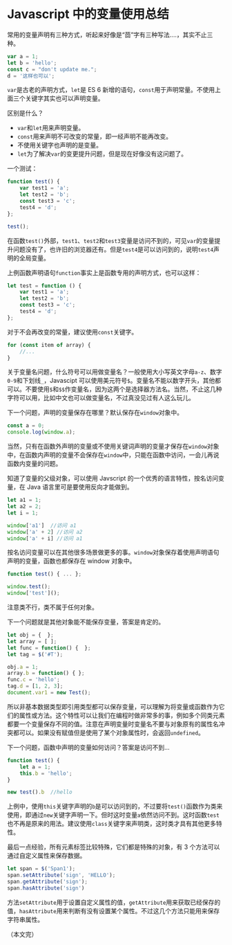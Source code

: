 # Javascript 中的变量使用总结

常用的变量声明有三种方式，听起来好像是“茴”字有三种写法....，其实不止三种。

```javascript
var a = 1;
let b = 'hello';
const c = "don't update me.";
d = '这样也可以';
```

`var`是古老的声明方式，`let`是 ES 6 新增的语句，`const`用于声明常量。不使用上面三个关键字其实也可以声明变量。

区别是什么？

* `var`和`let`用来声明变量。
* `const`用来声明不可改变的常量，即一经声明不能再改变。
* 不使用关键字也声明的是变量。
* `let`为了解决`var`的变更提升问题，但是现在好像没有这问题了。

一个测试：

```javascript
function test() {
    var test1 = 'a';
    let test2 = 'b';
    const test3 = 'c';
    test4 = 'd';    
};

test();
```

在函数`test()`外部，`test1`、`test2`和`test3`变量是访问不到的，可见`var`的变量提升问题没有了，也许旧的浏览器还有。但是`test4`是可以访问到的，说明`test4`声明的全局变量。

上例函数声明语句`function`事实上是函数专用的声明方式，也可以这样：

```javascript
let test = function () {
    var test1 = 'a';
    let test2 = 'b';
    const test3 = 'c';
    test4 = 'd';    
};
```

对于不会再改变的常量，建议使用`const`关键字。

```javascript
for (const item of array) {
    //...
}
```

关于变量名问题，什么符号可以用做变量名？一般使用大小写英文字母`a-z`、数字`0-9`和下划线`_`，Javascipt 可以使用美元符号`$`。变量名不能以数字开头，其他都可以。不要使用`$`和`$$`作变量名，因为这两个是选择器方法名。当然，不止这几种字符可以用，比如中文也可以做变量名，不过真没见过有人这么玩儿。

下一个问题，声明的变量保存在哪里？默认保存在`window`对象中。

```javascript
const a = 0;
console.log(window.a);
```

当然，只有在函数外声明的变量或不使用关键词声明的变量才保存在`window`对象中，在函数内声明的变量不会保存在`window`中，只能在函数中访问，一会儿再说函数内变量的问题。

知道了变量的父级对象，可以使用 Javscript 的一个优秀的语言特性，按名访问变量，在 Java 语言里可是要使用反向才能做到。

```javascript
let a1 = 1;
let a2 = 2;
let i = 1;

window['a1']  //访问 a1
window['a' + 2] //访问 a2
window['a' + i] //访问 a1
```

按名访问变量可以在其他很多场景做更多的事。`window`对象保存着使用声明语句声明的变量，函数也都保存在 window 对象中。

```javascript
function test() { ... };

window.test();
window['test']();
```

注意类不行，类不属于任何对象。

下一个问题就是其他对象能不能保存变量，答案是肯定的。

```javascript
let obj = {  };
let array = [ ];
let func = function() {  };
let tag = $('#T');

obj.a = 1;
array.b = function() { };
func.c = 'hello';
tag.d = [1, 2, 3];
document.var1 = new Test();
```

所以非基本数据类型即引用类型都可以保存变量，可以理解为将变量或函数作为它们的属性或方法。这个特性可以让我们在编程时做非常多的事，例如多个同类元素都要一个变量保存不同的值。注意在声明变量时变量名不要与对象原有的属性名冲突都可以。如果没有赋值但是使用了某个对象属性时，会返回`undefined`。

下一个问题，函数中声明的变量如何访问？答案是访问不到...

```javascript
function test() {
    let a = 1;
    this.b = 'hello';
}

new test().b  //hello
```

上例中，使用`this`关键字声明的`b`是可以访问到的，不过要将`test()`函数作为类来使用，即通过`new`关键字声明一下。但时这时变量`a`依然访问不到。这时函数`test`也不再是原来的用法。建议使用`class`关键字来声明类，这时类才具有其他更多特性。

最后一点经验，所有元素标签比较特殊，它们都是特殊的对象，有 3 个方法可以通过自定义属性来保存数据。

```javascript
let span = $('Span1');
span.setAttribute('sign', 'HELLO');
span.getAttribute('sign');
span.hasAttribute('sign')
```

方法`setAttribute`用于设置自定义属性的值，`getAttribute`用来获取已经保存的值，`hasAttribute`用来判断有没有设置某个属性。不过这几个方法只能用来保存字符串属性。

（本文完）